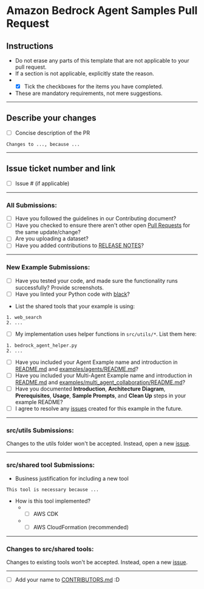 # Amazon Bedrock Agent Samples Pull Request

<!-- Do not erase any parts of this template not applicable to your Pull Request. -->
<!-- If a section does not apply to you, provide reasoning. -->

## Instructions

- Do not erase any parts of this template that are not applicable to your pull request.
- If a section is not applicable, explicitly state the reason.
- * [x] Tick the checkboxes for the items you have completed.
- These are mandatory requirements, not mere suggestions.

<hr/>

## Describe your changes

* [ ] Concise description of the PR

```
Changes to ..., because ...
```

<hr/>

## Issue ticket number and link

* [ ] Issue # (if applicable)

<hr/>

### All Submissions:

* [ ] Have you followed the guidelines in our Contributing document?
* [ ] Have you checked to ensure there aren't other open [Pull Requests](https://github.com/awslabs/amazon-bedrock-agent-samples/pulls) for the same update/change?
* [ ] Are you uploading a dataset?
* [ ] Have you added contributions to [RELEASE NOTES](/RELEASE_NOTES.md)?

<hr/>

### New Example Submissions:

* [ ] Have you tested your code, and made sure the functionality runs successfully? Provide screenshots. 
* [ ] Have you linted your Python code with [black](https://github.com/psf/black)?
* List the shared tools that your example is using:

```
1. web_search
2. ...
```

* [ ] My implementation uses helper functions in `src/utils/*`. List them here:

```
1. bedrock_agent_helper.py
2. ...
```

* [ ] Have you included your Agent Example name and introduction in [README.md](/README.md) and [examples/agents/README.md](/examples/agents/README.md)?
* [ ] Have you included your Multi-Agent Example name and introduction in [README.md](/README.md) and [examples/multi_agent_collaboration/README.md](/examples/multi_agent_collaboration/README.md)?
* [ ] Have you documented **Introduction**, **Architecture Diagram**, **Prerequisites**, **Usage**, **Sample Prompts**, and **Clean Up** steps in your example README?
* [ ] I agree to resolve any [issues](https://github.com/awslabs/amazon-bedrock-agent-samples/issues) created for this example in the future.

<hr/>

### src/utils Submissions:

Changes to the utils folder won't be accepted. Instead, open a new [issue](https://github.com/awslabs/amazon-bedrock-agent-samples/issues).

<hr/>

### src/shared tool Submissions:

* Business justification for including a new tool

```
This tool is necessary because ...
```

* How is this tool implemented?
    - * [ ] AWS CDK
    - * [ ] AWS CloudFormation (recommended)

<hr/>

### Changes to src/shared tools:

Changes to existing tools won't be accepted. Instead, open a new [issue](https://github.com/awslabs/amazon-bedrock-agent-samples/issues).

<hr/>

* [ ] Add your name to [CONTRIBUTORS.md](/CONTRIBUTORS.md) :D